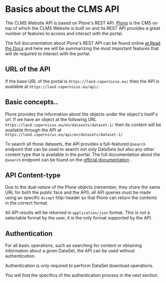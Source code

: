 ﻿# Basics about the CLMS API

The CLMS Website API is based on Plone's REST API. [Plone](https://plone.org) is the CMS on top of which
the CLMS Website is built on and its REST API provides a great number of features to access and interact
with the portal.

The full documentation about Plone's REST API can be found online [at Read the Docs](https://plonerestapi.readthedocs.io/en/latest/)
and here we will be summarizing the most important features that will de required to interact with the portal.

## URL of the API

If the base URL of the portal is `https://land.copernicus.eu/` then the API is available at `https://land.copernicus.eu/api/`.

## Basic concepts..

Plone provides the information about the objects under the object's itself's url. If we have an object at the following URL `https://land.copernicus.eu/en/datasets/dataset-1/` then its content will be available through the API at `https://land.copernicus.eu/api/en/datasets/dataset-1/`

To search all those datasets, the API provides a full-featured `@search` endpoint that can be used to search not only DataSets but also
any other content type that is available in the portal. The full documentation about the `@search` endpoint can be found on the [official documentation](https://plonerestapi.readthedocs.io/en/latest/endpoints/searching.html) .

## API Content-type

Due to the dual nature of the Plone objects (remember, they share the same URL for both the public face and the API), all API queries must be made
using an specific `Accept` http-header so that Plone can return the contents in the correct format.

All API results will be returned in `application/json` format. This is not a selectable format by the user, it is the only format supported by the API.

## Authentication

For all basic operations, such as searching for content or obtaining information about a given DataSet, the API can be used without authentication.

Authentication is only required to perform DataSet download operations.

You will find the specifics of the authentication process in the next section.
